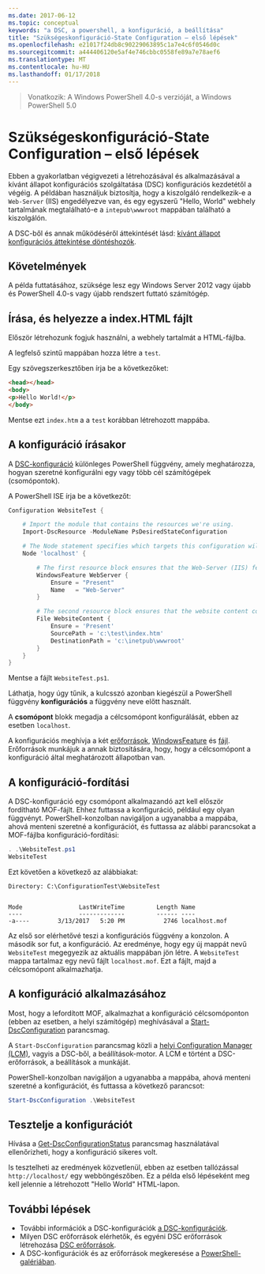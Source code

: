 ```yaml
---
ms.date: 2017-06-12
ms.topic: conceptual
keywords: "a DSC, a powershell, a konfiguráció, a beállítása"
title: "Szükségeskonfiguráció-State Configuration – első lépések"
ms.openlocfilehash: e21017f24db8c90229063895c1a7e4c6f0546d0c
ms.sourcegitcommit: a444406120e5af4e746cbbc0558fe89a7e78aef6
ms.translationtype: MT
ms.contentlocale: hu-HU
ms.lasthandoff: 01/17/2018
---
```

> Vonatkozik: A Windows PowerShell 4.0-s verzióját, a Windows PowerShell 5.0

# <a name="desired-state-configuration-quick-start"></a>Szükségeskonfiguráció-State Configuration – első lépések

Ebben a gyakorlatban végigvezeti a létrehozásával és alkalmazásával a kívánt állapot konfigurációs szolgáltatása (DSC) konfigurációs kezdetétől a végéig.
A példában használjuk biztosítja, hogy a kiszolgáló rendelkezik-e a `Web-Server` (IIS) engedélyezve van, és egy egyszerű "Hello, World" webhely tartalmának megtalálható-e a `intepub\wwwroot` mappában található a kiszolgálón.

A DSC-ből és annak működéséről áttekintését lásd: [kívánt állapot konfigurációs áttekintése döntéshozók](decisionMaker.md).

## <a name="requirements"></a>Követelmények

A példa futtatásához, szüksége lesz egy Windows Server 2012 vagy újabb és PowerShell 4.0-s vagy újabb rendszert futtató számítógép.

## <a name="write-and-place-the-indexhtm-file"></a>Írása, és helyezze a index.HTML fájlt

Először létrehozunk fogjuk használni, a webhely tartalmát a HTML-fájlba.

A legfelső szintű mappában hozza létre a `test`.

Egy szövegszerkesztőben írja be a következőket:

```html
<head></head>
<body>
<p>Hello World!</p>
</body>
```

Mentse ezt `index.htm` a a `test` korábban létrehozott mappába. 

## <a name="write-the-configuration"></a>A konfiguráció írásakor

A [DSC-konfiguráció](configurations.md) különleges PowerShell függvény, amely meghatározza, hogyan szeretné konfigurálni egy vagy több cél számítógépek (csomópontok).

A PowerShell ISE írja be a következőt:

```powershell
Configuration WebsiteTest {

    # Import the module that contains the resources we're using.
    Import-DscResource -ModuleName PsDesiredStateConfiguration

    # The Node statement specifies which targets this configuration will be applied to.
    Node 'localhost' {

        # The first resource block ensures that the Web-Server (IIS) feature is enabled.
        WindowsFeature WebServer {
            Ensure = "Present"
            Name   = "Web-Server"
        }

        # The second resource block ensures that the website content copied to the website root folder.
        File WebsiteContent {
            Ensure = 'Present'
            SourcePath = 'c:\test\index.htm'
            DestinationPath = 'c:\inetpub\wwwroot'
        }
    }
}
```

Mentse a fájlt `WebsiteTest.ps1`.

Láthatja, hogy úgy tűnik, a kulcsszó azonban kiegészül a PowerShell függvény **konfigurációs** a függvény neve előtt használt.

A **csomópont** blokk megadja a célcsomópont konfigurálását, ebben az esetben `localhost`.

A konfigurációs meghívja a két [erőforrások](resources.md), [WindowsFeature](windowsFeatureResource.md) és [fájl](fileResource.md).
Erőforrások munkájuk a annak biztosítására, hogy, hogy a célcsomópont a konfiguráció által meghatározott állapotban van.

## <a name="compile-the-configuration"></a>A konfiguráció-fordítási

A DSC-konfiguráció egy csomópont alkalmazandó azt kell először fordítható MOF-fájlt.
Ehhez futtassa a konfiguráció, például egy olyan függvényt.
PowerShell-konzolban navigáljon a ugyanabba a mappába, ahová menteni szeretné a konfigurációt, és futtassa az alábbi parancsokat a MOF-fájlba konfiguráció-fordítási:

```powershell
. .\WebsiteTest.ps1
WebsiteTest
```

Ezt követően a következő az alábbiakat:

```
Directory: C:\ConfigurationTest\WebsiteTest


Mode                LastWriteTime         Length Name
----                -------------         ------ ----
-a----        3/13/2017   5:20 PM           2746 localhost.mof
```

Az első sor elérhetővé teszi a konfigurációs függvény a konzolon.
A második sor fut, a konfiguráció.
Az eredménye, hogy egy új mappát nevű `WebsiteTest` megegyezik az aktuális mappában jön létre.
A `WebsiteTest` mappa tartalmaz egy nevű fájlt `localhost.mof`.
Ezt a fájlt, majd a célcsomópont alkalmazhatja.

## <a name="apply-the-configuration"></a>A konfiguráció alkalmazásához

Most, hogy a lefordított MOF, alkalmazhat a konfiguráció célcsomóponton (ebben az esetben, a helyi számítógép) meghívásával a [Start-DscConfiguration](/reference/5.1/PSDesiredStateConfiguration/Start-DscConfiguration) parancsmag.

A `Start-DscConfiguration` parancsmag közli a [helyi Configuration Manager (LCM)](metaConfig.md), vagyis a DSC-ből, a beállítások-motor.
A LCM e történt a DSC-erőforrások, a beállítások a munkáját.

PowerShell-konzolban navigáljon a ugyanabba a mappába, ahová menteni szeretné a konfigurációt, és futtassa a következő parancsot:

```powershell
Start-DscConfiguration .\WebsiteTest
```

## <a name="test-the-configuration"></a>Tesztelje a konfigurációt

Hívása a [Get-DscConfigurationStatus](/reference/5.1/PSDesiredStateConfiguration/Get-DscConfigurationStatus) parancsmag használatával ellenőrizheti, hogy a konfiguráció sikeres volt. 

Is tesztelheti az eredmények közvetlenül, ebben az esetben tallózással `http://localhost/` egy webböngészőben.
Ez a példa első lépéseként meg kell jelennie a létrehozott "Hello World" HTML-lapon.

## <a name="next-steps"></a>További lépések

- További információk a DSC-konfigurációk [a DSC-konfigurációk](configurations.md).
- Milyen DSC erőforrások elérhetők, és egyéni DSC erőforrások létrehozása [DSC erőforrások](resources.md).
- A DSC-konfigurációk és az erőforrások megkeresése a [PowerShell-galériában](https://www.powershellgallery.com/).



